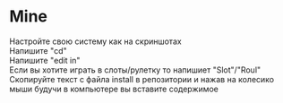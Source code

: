 # Mine
Настройте свою систему как на скриншотах   
Напишите "cd"  
Напишите "edit in"    
Если вы хотите играть в слоты/рулетку то напишиет "Slot"/"Roul"  
Скопируйте текст c файла install в репозитории и нажав на колесико мыши будучи в компьютере вы вставите содержимое
